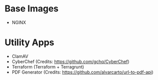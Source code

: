 # Base Images

- NGINX

# Utility Apps

- ClamAV
- CyberChef (Credits: https://github.com/gchq/CyberChef)
- Terraform (Terraform + Terragrunt)
- PDF Generator (Credits: https://github.com/alvarcarto/url-to-pdf-api)